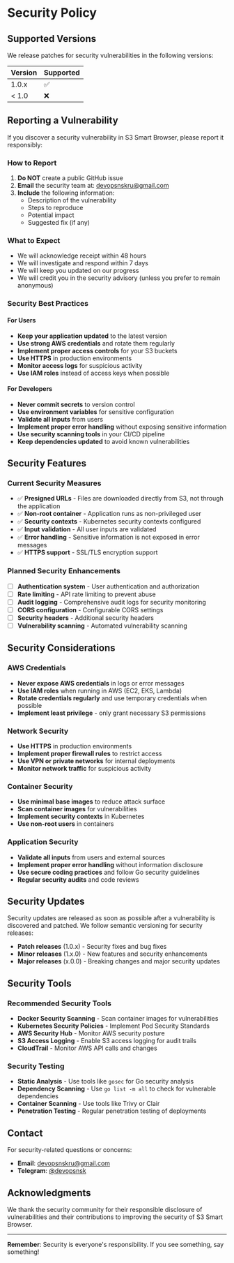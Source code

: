 # Security Policy

## Supported Versions

We release patches for security vulnerabilities in the following versions:

| Version | Supported          |
| ------- | ------------------ |
| 1.0.x   | :white_check_mark: |
| < 1.0   | :x:                |

## Reporting a Vulnerability

If you discover a security vulnerability in S3 Smart Browser, please report it responsibly:

### How to Report

1. **Do NOT** create a public GitHub issue
2. **Email** the security team at: devopsnskru@gmail.com
3. **Include** the following information:
   - Description of the vulnerability
   - Steps to reproduce
   - Potential impact
   - Suggested fix (if any)

### What to Expect

- We will acknowledge receipt within 48 hours
- We will investigate and respond within 7 days
- We will keep you updated on our progress
- We will credit you in the security advisory (unless you prefer to remain anonymous)

### Security Best Practices

#### For Users

- **Keep your application updated** to the latest version
- **Use strong AWS credentials** and rotate them regularly
- **Implement proper access controls** for your S3 buckets
- **Use HTTPS** in production environments
- **Monitor access logs** for suspicious activity
- **Use IAM roles** instead of access keys when possible

#### For Developers

- **Never commit secrets** to version control
- **Use environment variables** for sensitive configuration
- **Validate all inputs** from users
- **Implement proper error handling** without exposing sensitive information
- **Use security scanning tools** in your CI/CD pipeline
- **Keep dependencies updated** to avoid known vulnerabilities

## Security Features

### Current Security Measures

- ✅ **Presigned URLs** - Files are downloaded directly from S3, not through the application
- ✅ **Non-root container** - Application runs as non-privileged user
- ✅ **Security contexts** - Kubernetes security contexts configured
- ✅ **Input validation** - All user inputs are validated
- ✅ **Error handling** - Sensitive information is not exposed in error messages
- ✅ **HTTPS support** - SSL/TLS encryption support

### Planned Security Enhancements

- [ ] **Authentication system** - User authentication and authorization
- [ ] **Rate limiting** - API rate limiting to prevent abuse
- [ ] **Audit logging** - Comprehensive audit logs for security monitoring
- [ ] **CORS configuration** - Configurable CORS settings
- [ ] **Security headers** - Additional security headers
- [ ] **Vulnerability scanning** - Automated vulnerability scanning

## Security Considerations

### AWS Credentials

- **Never expose AWS credentials** in logs or error messages
- **Use IAM roles** when running in AWS (EC2, EKS, Lambda)
- **Rotate credentials regularly** and use temporary credentials when possible
- **Implement least privilege** - only grant necessary S3 permissions

### Network Security

- **Use HTTPS** in production environments
- **Implement proper firewall rules** to restrict access
- **Use VPN or private networks** for internal deployments
- **Monitor network traffic** for suspicious activity

### Container Security

- **Use minimal base images** to reduce attack surface
- **Scan container images** for vulnerabilities
- **Implement security contexts** in Kubernetes
- **Use non-root users** in containers

### Application Security

- **Validate all inputs** from users and external sources
- **Implement proper error handling** without information disclosure
- **Use secure coding practices** and follow Go security guidelines
- **Regular security audits** and code reviews

## Security Updates

Security updates are released as soon as possible after a vulnerability is discovered and patched. We follow semantic versioning for security releases:

- **Patch releases** (1.0.x) - Security fixes and bug fixes
- **Minor releases** (1.x.0) - New features and security enhancements
- **Major releases** (x.0.0) - Breaking changes and major security updates

## Security Tools

### Recommended Security Tools

- **Docker Security Scanning** - Scan container images for vulnerabilities
- **Kubernetes Security Policies** - Implement Pod Security Standards
- **AWS Security Hub** - Monitor AWS security posture
- **S3 Access Logging** - Enable S3 access logging for audit trails
- **CloudTrail** - Monitor AWS API calls and changes

### Security Testing

- **Static Analysis** - Use tools like `gosec` for Go security analysis
- **Dependency Scanning** - Use `go list -m all` to check for vulnerable dependencies
- **Container Scanning** - Use tools like Trivy or Clair
- **Penetration Testing** - Regular penetration testing of deployments

## Contact

For security-related questions or concerns:

- **Email**: devopsnskru@gmail.com
- **Telegram**: [@devopsnsk](https://t.me/devopsnsk)

## Acknowledgments

We thank the security community for their responsible disclosure of vulnerabilities and their contributions to improving the security of S3 Smart Browser.

---

**Remember**: Security is everyone's responsibility. If you see something, say something!
